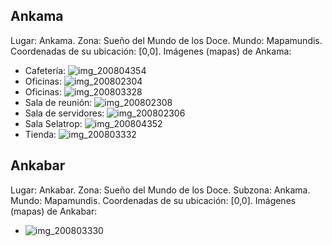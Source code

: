 ## Ankama
Lugar: Ankama.
Zona: Sueño del Mundo de los Doce.
Mundo: Mapamundis.
Coordenadas de su ubicación: [0,0].
Imágenes (mapas) de Ankama:
- Cafetería: ![img_200804354](https://media.discordapp.net/attachments/1115311447145193482/1115346337278468136/200804354.jpg)
- Oficinas: ![img_200802304](https://media.discordapp.net/attachments/1115311447145193482/1115346303019393034/200802304.jpg)
- Oficinas: ![img_200803328](https://media.discordapp.net/attachments/1115311447145193482/1115346309847720027/200803328.jpg)
- Sala de reunión: ![img_200802308](https://media.discordapp.net/attachments/1115311447145193482/1115346307809288292/200802308.jpg)
- Sala de servidores: ![img_200802306](https://media.discordapp.net/attachments/1115311447145193482/1115346304600657980/200802306.jpg)
- Sala Selatrop: ![img_200804352](https://media.discordapp.net/attachments/1115311447145193482/1115346316751548556/200804352.jpg)
- Tienda: ![img_200803332](https://media.discordapp.net/attachments/1115311447145193482/1115346313270272132/200803332.jpg)

## Ankabar
Lugar: Ankabar.
Zona: Sueño del Mundo de los Doce.
Subzona: Ankama.
Mundo: Mapamundis.
Coordenadas de su ubicación: [0,0].
Imágenes (mapas) de Ankabar:
- ![img_200803330](https://media.discordapp.net/attachments/1115311447145193482/1115346311433166879/200803330.jpg)